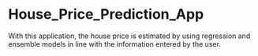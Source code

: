 # House_Price_Prediction_App
With this application, the house price is estimated by using regression and ensemble models in line with the information entered by the user.
